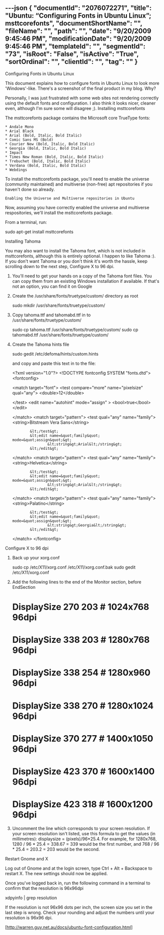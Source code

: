 ---json
{
  "documentId": "2076072271",
  "title": "Ubuntu: “Configuring Fonts in Ubuntu Linux”; msttcorefonts",
  "documentShortName": "",
  "fileName": "",
  "path": "",
  "date": "9/20/2009 9:45:46 PM",
  "modificationDate": "9/20/2009 9:45:46 PM",
  "templateId": "",
  "segmentId": "73",
  "isRoot": "False",
  "isActive": "True",
  "sortOrdinal": "",
  "clientId": "",
  "tag": ""
}
---

Configuring Fonts in Ubuntu Linux

This document explains how to configure fonts in Ubuntu Linux to look more 'Windows'-like. There's a screenshot of the final product in my blog.
Why?

Personally, I was just frustrated with some web sites not rendering correctly using the default fonts and configuration. I also think it looks nicer, cleaner even, although I'm sure some will disagree ;).
Installing msttcorefonts

The msttcorefonts package contains the Microsoft core TrueType fonts:

    * Andale Mono
    * Arial Black
    * Arial (Bold, Italic, Bold Italic)
    * Comic Sans MS (Bold)
    * Courier New (Bold, Italic, Bold Italic)
    * Georgia (Bold, Italic, Bold Italic)
    * Impact
    * Times New Roman (Bold, Italic, Bold Italic)
    * Trebuchet (Bold, Italic, Bold Italic)
    * Verdana (Bold, Italic, Bold Italic)
    * Webdings

To install the msttcorefonts package, you'll need to enable the universe (community maintained) and multiverse (non-free) apt repositories if you haven't done so already.

    Enabling the Universe and Multiverse repositories in Ubuntu

Now, assuming you have correctly enabled the universe and multiverse respositories, we'll install the msttcorefonts package.

From a terminal, run:

sudo apt-get install msttcorefonts

Installing Tahoma

You may also want to install the Tahoma font, which is not included in msttcorefonts, although this is entirely optional. I happen to like Tahoma :). If you don't want Tahoma or you don't think it's worth the hassle, keep scrolling down to the next step, Configure X to 96 dpi.

   1. You'll need to get your hands on a copy of the Tahoma font files. You can copy them from an existing Windows installation if available. If that's not an option, you can find it on Google
   2. Create the /usr/share/fonts/truetype/custom/ directory as root

      sudo mkdir /usr/share/fonts/truetype/custom/

   3. Copy tahoma.ttf and tahomabd.ttf in to /usr/share/fonts/truetype/custom/

      sudo cp tahoma.ttf /usr/share/fonts/truetype/custom/
      sudo cp tahomabd.ttf /usr/share/fonts/truetype/custom/


   4. Create the Tahoma hints file

      sudo gedit /etc/defoma/hints/custom.hints

      and copy and paste this text in to the file:

      &lt;?xml version=&quot;1.0&quot;?&gt;
      &lt;!DOCTYPE fontconfig SYSTEM &quot;fonts.dtd&quot;&gt;
      &lt;fontconfig&gt;

      &lt;match target=&quot;font&quot;&gt;
       &lt;test compare=&quot;more&quot; name=&quot;pixelsize&quot; qual=&quot;any&quot;&gt;
        &lt;double&gt;12&lt;/double&gt;

       &lt;/test&gt;
       &lt;edit name=&quot;autohint&quot; mode=&quot;assign&quot; &gt;
        &lt;bool&gt;true&lt;/bool&gt;
       &lt;/edit&gt;

      &lt;/match&gt;
      &lt;match target=&quot;pattern&quot;&gt;
                  &lt;test qual=&quot;any&quot; name=&quot;family&quot;&gt;
                          &lt;string&gt;Bitstream Vera Sans&lt;/string&gt;

                  &lt;/test&gt;
                  &lt;edit name=&quot;family&quot; mode=&quot;assign&quot;&gt;
                          &lt;string&gt;Arial&lt;/string&gt;
                  &lt;/edit&gt;

      &lt;/match&gt;
          &lt;match target=&quot;pattern&quot;&gt;
                  &lt;test qual=&quot;any&quot; name=&quot;family&quot;&gt;
                          &lt;string&gt;Helvetica&lt;/string&gt;

                  &lt;/test&gt;
                  &lt;edit name=&quot;family&quot; mode=&quot;assign&quot;&gt;
                          &lt;string&gt;Arial&lt;/string&gt;
                  &lt;/edit&gt;

      &lt;/match&gt;
      &lt;match target=&quot;pattern&quot;&gt;
                  &lt;test qual=&quot;any&quot; name=&quot;family&quot;&gt;
                          &lt;string&gt;Palatino&lt;/string&gt;

                  &lt;/test&gt;
                  &lt;edit name=&quot;family&quot; mode=&quot;assign&quot;&gt;
                          &lt;string&gt;Georgia&lt;/string&gt;
                  &lt;/edit&gt;

      &lt;/match&gt;
      &lt;/fontconfig&gt;

Configure X to 96 dpi

   1. Back up your xorg.conf

      sudo cp /etc/X11/xorg.conf /etc/X11/xorg.conf.bak
      sudo gedit /etc/X11/xorg.conf

   2. Add the following lines to the end of the Monitor section, before EndSection

      #	DisplaySize	270	203	# 1024x768 96dpi
      #	DisplaySize	338	203	# 1280x768 96dpi
      #	DisplaySize	338	254	# 1280x960 96dpi
      #	DisplaySize	338	270	# 1280x1024 96dpi
      #	DisplaySize	370	277	# 1400x1050 96dpi
      #	DisplaySize	423	370	# 1600x1400 96dpi
      #	DisplaySize	423	318	# 1600x1200 96dpi

   3. Uncomment the line which corresponds to your screen resolution. If your screen resolution isn't listed, use this formula to get the values (in millimetres): displaysize = (pixels)/96*25.4. For example, for 1280x768, 1280 / 96 * 25.4 = 338.67 = 339 would be the first number, and 768 / 96 * 25.4 = 203.2 = 203 would be the second.

Restart Gnome and X

Log out of Gnome and at the login screen, type Ctrl + Alt + Backspace to restart X. The new settings should now be applied.

Once you've logged back in, run the following command in a terminal to confirm that the resolution is 96x96dpi

xdpyinfo | grep resolution

If the resolution is not 96x96 dots per inch, the screen size you set in the last step is wrong. Check your rounding and adjust the numbers until your resolution is 96x96 dpi.

[http://warren.guy.net.au/docs/ubuntu-font-configuration.html]
